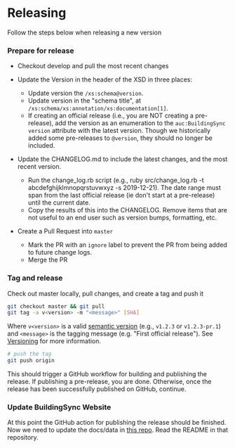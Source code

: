# Releasing

Follow the steps below when releasing a new version

### Prepare for release

* Checkout develop and pull the most recent changes

* Update the Version in the header of the XSD in three places:
    * Update version the `/xs:schema@version`.
    * Update version in the "schema title", at `/xs:schema/xs:annotation/xs:documentation[1]`.
    * If creating an official release (i.e., you are NOT creating a pre-release), add the version as an enumeration to the `auc:BuildingSync` `version` attribute with the latest version. Though we historically added some pre-releases to `@version`, they should no longer be included.

* Update the CHANGELOG.md to include the latest changes, and the most recent version.

	* Run the change_log.rb script (e.g., ruby src/change_log.rb -t abcdefghijklmnopqrstuvwxyz -s 2019-12-21). The date range must span from the last official release (ie don't start at a pre-release) until the current date.
	* Copy the results of this into the CHANGELOG. Remove items that are not useful to an end user such as version bumps, formatting, etc.

* Create a Pull Request into `master`
    * Mark the PR with an `ignore` label to prevent the PR from being added to future change logs. 
    * Merge the PR

### Tag and release

Check out master locally, pull changes, and create a tag and push it
```bash
git checkout master && git pull
git tag -a v<version> -m "<message>" [SHA]
```
Where `v<version>` is a valid [semantic version](https://semver.org/) (e.g., `v1.2.3` or `v1.2.3-pr.1`) and `<message>` is the tagging message (e.g. "First official release"). See [Versioning](versioning.md) for more information.
```bash
# push the tag
git push origin 
```

This should trigger a GitHub workflow for building and publishing the release. If publishing a pre-release, you are done. Otherwise, once the release has been successfully published on GitHub, continue.

### Update BuildingSync Website

At this point the GitHub action for publishing the release should be finished. Now we need to update the docs/data in [this repo](https://github.com/BuildingSync/BuildingSync-website). Read the README in that repository.




